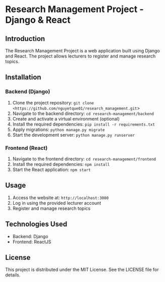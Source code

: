 # Research Management Project - Django & React

## Introduction

The Research Management Project is a web application built using Django and React. The project allows lecturers to register and manage research topics.

## Installation

### Backend (Django)

1. Clone the project repository: `git clone <https://github.com/nguyetque01/research_management.git`>
2. Navigate to the backend directory: `cd research-management/backend`
3. Create and activate a virtual environment (optional)
4. Install the required dependencies: `pip install -r requirements.txt`
5. Apply migrations: `python manage.py migrate`
6. Start the development server: `python manage.py runserver`

### Frontend (React)

1. Navigate to the frontend directory: `cd research-management/frontend`
2. Install the required dependencies: `npm install`
3. Start the React application: `npm start`

## Usage

1. Access the website at: `http://localhost:3000`
2. Log in using the provided lecturer account
3. Register and manage research topics

## Technologies Used

- Backend: Django
- Frontend: ReactJS

## License

This project is distributed under the MIT License. See the LICENSE file for details.

